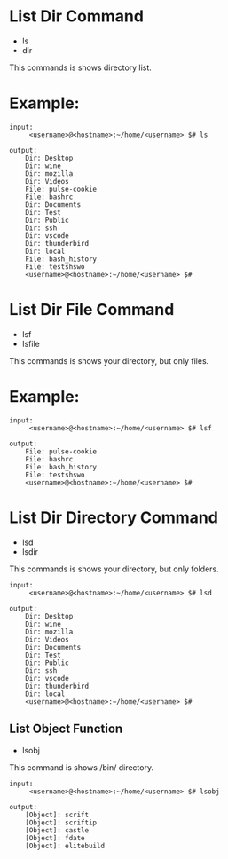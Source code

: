 # List Dir Command 

* ls  
* dir

This commands is shows directory list.

# Example:
```
input:
     <username>@<hostname>:~/home/<username> $# ls

output:
    Dir: Desktop
    Dir: wine
    Dir: mozilla
    Dir: Videos
    File: pulse-cookie
    File: bashrc
    Dir: Documents
    Dir: Test
    Dir: Public
    Dir: ssh
    Dir: vscode
    Dir: thunderbird
    Dir: local
    File: bash_history
    File: testshswo
    <username>@<hostname>:~/home/<username> $#
```

# List Dir File Command

* lsf
* lsfile

This commands is shows your directory, but only files.


# Example:
```
input:
     <username>@<hostname>:~/home/<username> $# lsf

output:
    File: pulse-cookie
    File: bashrc
    File: bash_history
    File: testshswo
    <username>@<hostname>:~/home/<username> $#
```

# List Dir Directory Command


* lsd
* lsdir 
 
This commands is shows your directory, but only folders.

```
input:
     <username>@<hostname>:~/home/<username> $# lsd

output:
    Dir: Desktop
    Dir: wine
    Dir: mozilla
    Dir: Videos
    Dir: Documents
    Dir: Test
    Dir: Public
    Dir: ssh
    Dir: vscode
    Dir: thunderbird
    Dir: local
    <username>@<hostname>:~/home/<username> $#
```

## List Object Function

* lsobj

This command is shows /bin/ directory.

```
input:
     <username>@<hostname>:~/home/<username> $# lsobj

output:
    [Object]: scrift
    [Object]: scriftip
    [Object]: castle
    [Object]: fdate
    [Object]: elitebuild
```
